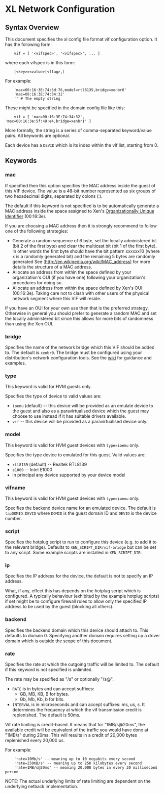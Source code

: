 # XL Network Configuration

## Syntax Overview

This document specifies the xl config file format vif configuration
option.  It has the following form:

        vif = [ '<vifspec>', '<vifspec>', ... ]

where each vifspec is in this form:
    
        [<key>=<value>|<flag>,]

For example:

        'mac=00:16:3E:74:3d:76,model=rtl8139,bridge=xenbr0'
        'mac=00:16:3E:74:34:32'
        '' # The empty string

These might be specified in the domain config file like this:

        vif = [ 'mac=00:16:3E:74:34:32', 'mac=00:16:3e:5f:48:e4,bridge=xenbr1' ]

More formally, the string is a series of comma-separated keyword/value
pairs. All keywords are optional.

Each device has a `DEVID` which is its index within the vif list, starting from 0.

## Keywords

### mac

If specified then this option specifies the MAC address inside the
guest of this VIF device. The value is a 48-bit number represented as
six groups of two hexadecimal digits, separated by colons (:).

The default if this keyword is not specified is to be automatically
generate a MAC address inside the space assigned to Xen's
[Organizationally Unique Identifier][oui] (00:16:3e).

If you are choosing a MAC address then it is strongly recommend to
follow one of the following strategies:

  * Generate a random sequence of 6 byte, set the locally administered
    bit (bit 2 of the first byte) and clear the multicast bit (bit 1
    of the first byte). In other words the first byte should have the
    bit pattern xxxxxx10 (where x is a randomly generated bit) and the
    remaining 5 bytes are randomly generated See
    [http://en.wikipedia.org/wiki/MAC_address] for more details the
    structure of a MAC address.
  * Allocate an address from within the space defined by your
    organization's OUI (if you have one) following your organization's
    procedures for doing so.
  * Allocate an address from within the space defined by Xen's OUI
    (00:16:3e). Taking care not to clash with other users of the
    physical network segment where this VIF will reside.

If you have an OUI for your own use then that is the preferred
strategy. Otherwise in general you should prefer to generate a random
MAC and set the locally administered bit since this allows for more
bits of randomness than using the Xen OUI.

### bridge

Specifies the name of the network bridge which this VIF should be
added to. The default is `xenbr0`. The bridge must be configured using
your distribution's network configuration tools. See the [wiki][net]
for guidance and examples.

### type

This keyword is valid for HVM guests only.

Specifies the type of device to valid values are:

  * `ioemu` (default) -- this device will be provided as an emulate
    device to the guest and also as a paravirtualised device which the
    guest may choose to use instead if it has suitable drivers
    available.
  * `vif` -- this device will be provided as a paravirtualised device
    only.

### model

This keyword is valid for HVM guest devices with `type=ioemu` only.

Specifies the type device to emulated for this guest. Valid values
are:

  * `rtl8139` (default) -- Realtek RTL8139
  * `e1000` -- Intel E1000 
  * in principal any device supported by your device model

### vifname

This keyword is valid for HVM guest devices with `type=ioemu` only.

Specifies the backend device name for an emulated device. The default
is `tapDOMID.DEVID` where `DOMID` is the guest domain ID and `DEVID`
is the device number.

### script

Specifies the hotplug script to run to configure this device (e.g. to
add it to the relevant bridge). Defaults to
`XEN_SCRIPT_DIR/vif-bridge` but can be set to any script. Some example
scripts are installed in `XEN_SCRIPT_DIR`.

### ip

Specifies the IP address for the device, the default is not to
specify an IP address.

What, if any, effect this has depends on the hotplug script which is
configured. A typically behaviour (exhibited by the example hotplug
scripts) if set might be to configure firewall rules to allow only the
specified IP address to be used by the guest (blocking all others).

### backend

Specifies the backend domain which this device should attach to. This
defaults to domain 0. Specifying another domain requires setting up a
driver domain which is outside the scope of this document.

### rate

Specifies the rate at which the outgoing traffic will be limited to.
The default if this keyword is not specified is unlimited.

The rate may be specified as "<RATE>/s" or optionally "<RATE>/s@<INTERVAL>".

  * `RATE` is in bytes and can accept suffixes:
      * GB, MB, KB, B for bytes.
      * Gb, Mb, Kb, b for bits.
  * `INTERVAL` is in microseconds and can accept suffixes: ms, us, s.
    It determines the frequency at which the vif transmission credit
    is replenished. The default is 50ms.

Vif rate limiting is credit-based. It means that for "1MB/s@20ms", the
available credit will be equivalent of the traffic you would have done
at "1MB/s" during 20ms. This will results in a credit of 20,000 bytes
replenished every 20,000 us.

For example:

        'rate=10Mb/s' -- meaning up to 10 megabits every second
        'rate=250KB/s' -- meaning up to 250 kilobytes every second
        'rate=1MB/s@20ms' -- meaning 20,000 bytes in every 20 millisecond period

NOTE: The actual underlying limits of rate limiting are dependent
on the underlying netback implementation.


[oui]: http://en.wikipedia.org/wiki/Organizationally_Unique_Identifier
[net]: http://wiki.xen.org/wiki/HostConfiguration/Networking
